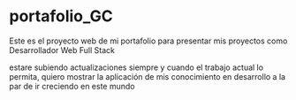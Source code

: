 # portafolio_GC

Este es el proyecto web de mi portafolio para presentar mis proyectos como Desarrollador Web Full Stack

estare subiendo actualizaciones siempre y cuando el trabajo actual lo permita, quiero mostrar la aplicación de mis conocimiento en desarrollo a la par de ir creciendo en este mundo
